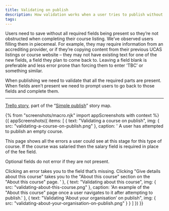 ```yaml
---
title: Validating on publish
description: How validation works when a user tries to publish without the required fields.
tags:
---
```


Users need to save without all required fields being present so they’re not obstructed when completing their course listing. We’ve observed users filling them in piecemeal. For example, they may require information from an accrediting provider, or if they’re copying content from their previous UCAS listings or course website – they may not have existing text for one of the new fields, a field they plan to come back to. Leaving a field blank is preferable and less error prone than forcing them to enter ‘TBC’ or something similar.

When publishing we need to validate that all the required parts are present. When fields aren’t present we need to prompt users to go back to those fields and complete them.

* * *

[Trello story](https://trello.com/c/jB5C2SWM/47-design-validation-at-time-of-publishing), part of the “[Simple publish](https://trello.com/c/gczKVoh3/51-simple-publish-action-and-validation-word-counts-and-mandatory-fields)” story map.

{% from "screenshots/macro.njk" import appScreenshots with context %}
{{ appScreenshots({
  items: [
    {
      text: "Validating a course on publish",
      img: { src: "validating-a-course-on-publish.png" },
      caption: '
A user has attempted to publish an empty course.

This page shows all the errors a user could see at this stage for this type of course. If the course was salaried then the salary field is required in place of the fee field.

Optional fields do not error if they are not present.

Clicking an error takes you to the field that’s missing. Clicking "Give details about this course" takes you to the "About this course" section on the "About this course" page.
      '
    },
    {
      text: "Validating about this course",
      img: { src: "validating-about-this-course.png" },
      caption: 'An example of the "About this course" page once a user navigates to it after attempting to publish.'
    },
    {
      text: "Validating ‘About your organisation’ on publish",
      img: { src: "validating-about-your-organisation-on-publish.png" }
    }
  ]
}) }}

